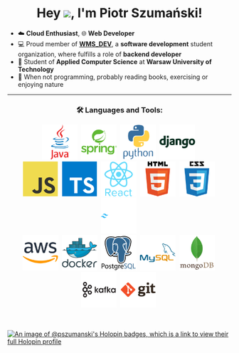 <html>
    <head>
    </head>
    <body>
        <h1 align="center">Hey   <img src="https://media.giphy.com/media/hvRJCLFzcasrR4ia7z/giphy.gif" width="35px"/>, I'm Piotr Szumański!</h1>
        <ul>
            <li>☁️ <b>Cloud Enthusiast</b>, 🌐 <b> Web Developer </b></li>
            <li>💻 Proud member of <a href="https://wmsdev.pl"><b>WMS_DEV</b></a>, a <b>software development</b> student organization, where fulfills a role of <b>backend developer</b></li>
            <li>🏫 Student of <b>Applied Computer Science</b> at <b>Warsaw University of Technology</b></li>
            <li>📖 When not programming, probably reading books, exercising or enjoying nature </li>
        </ul>
        <hr>
        <h3 align="center">🛠️ Languages and Tools:</h3>
        <div align="center">
            <img src="https://github.com/devicons/devicon/blob/master/icons/java/java-original-wordmark.svg" title="Java" alt="Java" width="80" height="80"/>&nbsp;
            <img src="https://github.com/devicons/devicon/blob/master/icons/spring/spring-original-wordmark.svg" title="Spring" alt="Spring" width="80" height="80"/>&nbsp;
            <img src="https://github.com/devicons/devicon/blob/master/icons/python/python-original-wordmark.svg" title="Python" alt="Python" width="80" height="80"/>&nbsp;
            <img src="https://github.com/devicons/devicon/blob/master/icons/django/django-plain-wordmark.svg" title="Django" alt="Django" width="80" height="80"/>&nbsp;<br>
            <img src="https://github.com/devicons/devicon/blob/master/icons/javascript/javascript-original.svg" title="JavaScript" alt="JavaScript" width="80" height="80"/>&nbsp;
            <img src="https://github.com/devicons/devicon/blob/master/icons/typescript/typescript-original.svg" title="TypeScript" alt="TypeScript" width="80" height="80"/>&nbsp;
            <img src="https://github.com/devicons/devicon/blob/master/icons/react/react-original-wordmark.svg" title="React" alt="React" width="80" height="80"/>&nbsp;
            <img src="https://github.com/devicons/devicon/blob/master/icons/html5/html5-original-wordmark.svg" title="HTML" alt="HTML" width="80" height="80"/>&nbsp;
            <img src="https://github.com/devicons/devicon/blob/master/icons/css3/css3-original-wordmark.svg" title="CSS" alt="CSS" width="80" height="80"/>&nbsp;
            <img src="https://github.com/devicons/devicon/blob/master/icons/tailwindcss/tailwindcss-original-wordmark.svg" title="Tailwind CSS" alt="Tailwind CSS" width="80" height="80"/>&nbsp;<br>
            <img src="https://github.com/devicons/devicon/blob/master/icons/amazonwebservices/amazonwebservices-original-wordmark.svg" title="AWS" alt="AWS" width="80" height="80"/>&nbsp;
            <img src="https://github.com/devicons/devicon/blob/master/icons/docker/docker-original-wordmark.svg" title="Docker" alt="Docker" width="80" height="80"/>&nbsp;
            <img src="https://github.com/devicons/devicon/blob/master/icons/postgresql/postgresql-original-wordmark.svg" title="PostgreSQL" alt="PostgreSQL" width="80" height="80"/>&nbsp;
            <img src="https://github.com/devicons/devicon/blob/master/icons/mysql/mysql-original-wordmark.svg" title="MySQL" alt="MySQL" width="80" height="80"/>&nbsp;
            <img src="https://github.com/devicons/devicon/blob/master/icons/mongodb/mongodb-original-wordmark.svg" title="MongoDB" alt="MongoDB" width="80" height="80"/>&nbsp;
            <img src="https://github.com/devicons/devicon/blob/master/icons/apachekafka/apachekafka-original-wordmark.svg" title="Kafka" alt="Kafka" width="80" height="80"/>&nbsp;
            <img src="https://github.com/devicons/devicon/blob/master/icons/git/git-original-wordmark.svg" title="Git" alt="Git" width="80" height="80"/>&nbsp;
        </div>
        <br><br>
        <!--START_SECTION:badges-->
        <!--END_SECTION:badges-->
    </body>
</html>

[![An image of @pszumanski's Holopin badges, which is a link to view their full Holopin profile](https://holopin.me/pszumanski)](https://holopin.io/@pszumanski)
